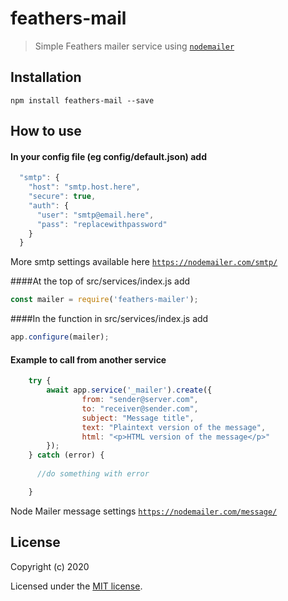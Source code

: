 # feathers-mail

> Simple Feathers mailer service using [`nodemailer`](https://github.com/nodemailer/nodemailer)

## Installation

```shell
npm install feathers-mail --save
```

## How to use

#### In your config file (eg config/default.json) add
```js
  "smtp": {
    "host": "smtp.host.here",
    "secure": true,
    "auth": {
      "user": "smtp@email.here",
      "pass": "replacewithpassword"
    }
  }
```
More smtp settings available here [`https://nodemailer.com/smtp/`](https://nodemailer.com/smtp/)


####At the top of src/services/index.js add
```js
const mailer = require('feathers-mailer');
```

####In the function in src/services/index.js add
```js
app.configure(mailer);
```


#### Example to call from another service

```js
    try {
        await app.service('_mailer').create({
                from: "sender@server.com",
                to: "receiver@sender.com",
                subject: "Message title",
                text: "Plaintext version of the message",
                html: "<p>HTML version of the message</p>"
        });
    } catch (error) {
  
      //do something with error    

    }
```

Node Mailer message settings [`https://nodemailer.com/message/`](https://nodemailer.com/message/)

## License

Copyright (c) 2020

Licensed under the [MIT license](LICENSE).
